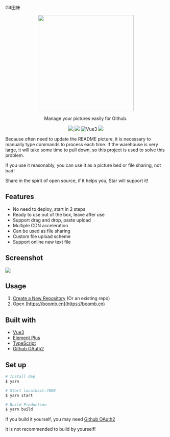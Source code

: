 Git图床
<p align="center">
  <a href="https://boomb.cn">
    <img src="public/logo.png" width="300" />
  </a>
  <p align="center">Manage your pictures easily for Github.</p>
  <p align="center">
    <a href="README_zh-CN.md">
      <img src="https://img.shields.io/badge/lang-%E7%AE%80%E4%BD%93%E4%B8%AD%E6%96%87-red.svg?longCache=true&style=flat-square">
    </a>
    <img src="https://img.shields.io/github/v/release/xjh22222228/boomb" />
    <img alt="Vue3" src="https://img.shields.io/static/v1.svg?label=&message=Vue3&style=flat-square&color=42b983">
    <img src="https://img.shields.io/github/license/xjh22222228/boomb" />
  </p>
</p>


Because often need to update the README picture, it is necessary to manually type commands to process each time. If the warehouse is very large, it will take some time to pull down, so this project is used to solve this problem.

If you use it reasonably, you can use it as a picture bed or file sharing, not bad!

Share in the spirit of open source, if it helps you, Star will support it!



## Features
- No need to deploy, start in 2 steps
- Ready to use out of the box, leave after use
- Support drag and drop, paste upload
- Multiple CDN acceleration
- Can be used as file sharing
- Custom file upload scheme
- Support online new text file



## Screenshot
![](https://raw.githubusercontent.com/xjh22222228/public/gh-pages/bed/screenshot.gif)




## Usage
1. [Create a New Repository](https://github.com/new) (Or an existing repo)
2. Open [https://boomb.cn](https://boomb.cn)





## Built with
- [Vue3](https://github.com/vuejs/vue-next)
- [Element Plus](https://github.com/element-plus/element-plus)
- [TypeScript](https://github.com/Microsoft/TypeScript)
- [Github OAuth2](https://github.com/xjh22222228/github-oauth2)



## Set up
```bash
# Install dep
$ yarn

# Start localhost:7000
$ yarn start

# Build Production
$ yarn build
```


If you build it yourself, you may need [Github OAuth2](https://github.com/xjh22222228/github-oauth2)

It is not recommended to build by yourself!



